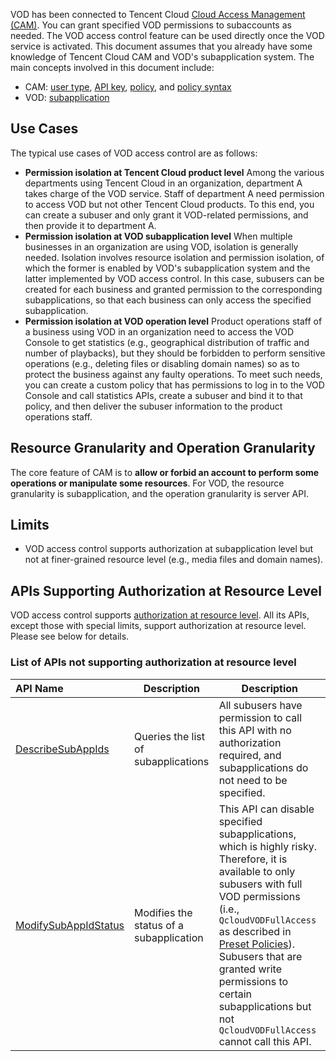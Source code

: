 VOD has been connected to Tencent Cloud [Cloud Access Management (CAM)](/document/product/598). You can grant specified VOD permissions to subaccounts as needed. The VOD access control feature can be used directly once the VOD service is activated.
This document assumes that you already have some knowledge of Tencent Cloud CAM and VOD's subapplication system. The main concepts involved in this document include:

- CAM: [user type](https://intl.cloud.tencent.com/document/product/598/32633), [API key](/document/product/598/37140), [policy](/document/product/598/10601), and [policy syntax](https://intl.cloud.tencent.com/document/product/598/10603)
- VOD: [subapplication](https://intl.cloud.tencent.com/document/product/266/33987)

## Use Cases
The typical use cases of VOD access control are as follows:

- **Permission isolation at Tencent Cloud product level**
Among the various departments using Tencent Cloud in an organization, department A takes charge of the VOD service. Staff of department A need permission to access VOD but not other Tencent Cloud products. To this end, you can create a subuser and only grant it VOD-related permissions, and then provide it to department A.
- **Permission isolation at VOD subapplication level**
When multiple businesses in an organization are using VOD, isolation is generally needed. Isolation involves resource isolation and permission isolation, of which the former is enabled by VOD's subapplication system and the latter implemented by VOD access control. In this case, subusers can be created for each business and granted permission to the corresponding subapplications, so that each business can only access the specified subapplication.
- **Permission isolation at VOD operation level**
Product operations staff of a business using VOD in an organization need to access the VOD Console to get statistics (e.g., geographical distribution of traffic and number of playbacks), but they should be forbidden to perform sensitive operations (e.g., deleting files or disabling domain names) so as to protect the business against any faulty operations. To meet such needs, you can create a custom policy that has permissions to log in to the VOD Console and call statistics APIs, create a subuser and bind it to that policy, and then deliver the subuser information to the product operations staff.

## Resource Granularity and Operation Granularity
The core feature of CAM is to **allow or forbid an account to perform some operations or manipulate some resources**. For VOD, the resource granularity is subapplication, and the operation granularity is server API.

## Limits
- VOD access control supports authorization at subapplication level but not at finer-grained resource level (e.g., media files and domain names).
<!--doc - VOD access control does not support [projects and tags](/document/product/598/32738). -->

## APIs Supporting Authorization at Resource Level

VOD access control supports [authorization at resource level](https://intl.cloud.tencent.com/document/product/598/10588). All its APIs, except those with special limits, support authorization at resource level. Please see below for details.

### List of APIs not supporting authorization at resource level

| API Name | Description | Description |
| :---------------------------------------------- | -------------- | ------------------------------------------------------------ |
| [DescribeSubAppIds](/document/api/266/36304)    | Queries the list of subapplications | All subusers have permission to call this API with no authorization required, and subapplications do not need to be specified.  |
| [ModifySubAppIdStatus](/document/api/266/36302) | Modifies the status of a subapplication | This API can disable specified subapplications, which is highly risky. Therefore, it is available to only subusers with full VOD permissions (i.e., `QcloudVODFullAccess` as described in [Preset Policies](https://intl.cloud.tencent.com/document/product/266/33971#.E9.A2.84.E8.AE.BE.E7.AD.96.E7.95.A5.E5.88.97.E8.A1.A8)). Subusers that are granted write permissions to certain subapplications but not `QcloudVODFullAccess` cannot call this API. |

<!--api
### List of APIs supporting authorization at resource level

Except those in the above list, all APIs outlined in [API Overview](#apihttps://intl.cloud.tencent.com/document/product/266/31753) support authorization at resource level. In policy syntax, resource descriptions for these APIs are all in the format of `qcs::vod::uin/$uin:subAppId/$subAppId`.
-->